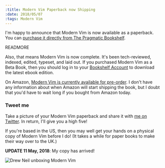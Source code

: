 ```yaml
--- 
:title: Modern Vim Paperback now Shipping
:date: 2018/05/07
:tags: Modern Vim
---
```


I'm happy to announce that Modern Vim is now available as a paperback. You can [purchase it directly from The Pragmatic Bookshelf][modvim].

READMORE

Also, that means Modern Vim is now complete.
It's been tech-reviewed, indexed, edited, typeset, and laid out.
If you purchased Modern Vim as a Beta Book, then you should log in to your [Bookshelf Account][bookshelf] to download the latest ebook edition.

On Amazon, [Modern Vim is currently available for pre-order][amazon].
I don't have any information about when Amazon will start shipping the book, but I doubt that you'd have to wait long if you bought from Amazon today.

### Tweet me

Take a picture of your Modern Vim paperback and share it with [me on Twitter][twitter].
In return, I'll give you a high five!

If you're based in the US, then you may well get your hands on a physical copy of Modern Vim before I do!
(It takes a while for paper books to make their way over to the UK.)

**UPDATE 11 May, 2018**: My copy has arrived!

![Drew Neil unboxing Modern Vim](/images/blog/drew-with-modvim-paperback.jpg)

[modvim]: https://pragprog.com/book/modvim/modern-vim
[bookshelf]: https://pragprog.com/my_bookshelf
[amazon]: http://a.co/2E7nq4o
[twitter]: https://twitter.com/nelstrom
